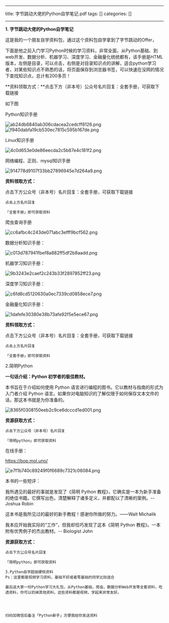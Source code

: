 
--- 
title:  字节跳动大佬的Python自学笔记.pdf 
tags: []
categories: [] 

---
**1. 字节跳动大佬的Python自学笔记**

这是我的一个朋友自学资料包，通过这个资料包自学拿到了字节跳动的Offer，

下面是他之前入门学习Python时候的学习资料，非常全面，从Python基础、到web开发、数据分析、机器学习、深度学习、金融量化统统都有，该手册是HTML版本，左侧是目录，可以点击，右侧是对目录知识点的讲解，适合python学习者，对某些知识点不熟悉的话，将页面保存到浏览器书签，可以快速在没网的情况下查找知识点，总计有200多页！

**资料领取方式：**点击下方（非本号）公众号名片回复：全套手册，可获取下载链接

如下图

Python知识手册

<img src="https://img-blog.csdnimg.cn/img_convert/ab24db6840ab306cdacea2cedcff8126.png" alt="ab24db6840ab306cdacea2cedcff8126.png">

<img src="https://img-blog.csdnimg.cn/img_convert/f940dabfa19cb530ec7815c595b167de.png" alt="f940dabfa19cb530ec7815c595b167de.png">

Linux知识手册

<img src="https://img-blog.csdnimg.cn/img_convert/4c0d653e0de86eecda2c5b87e4c181f2.png" alt="4c0d653e0de86eecda2c5b87e4c181f2.png">

网络编程、正则、mysql知识手册

<img src="https://img-blog.csdnimg.cn/img_convert/914778d9107f33bb27896945e7d264a9.png" alt="914778d9107f33bb27896945e7d264a9.png">

**资料领取方式：**

点击下方公众号（非本号）名片回复：全套手册，可获取下载链接

```
点击上方名片回复

「全套手册」即可获取资料
```

爬虫查询手册

<img src="https://img-blog.csdnimg.cn/img_convert/cc6afbc4c243de071abc3efff9bcf562.png" alt="cc6afbc4c243de071abc3efff9bcf562.png">

数据分析知识手册：

<img src="https://img-blog.csdnimg.cn/img_convert/c013d787941fbef8a882ff5df2b8aadd.png" alt="c013d787941fbef8a882ff5df2b8aadd.png">

机器学习知识手册：

<img src="https://img-blog.csdnimg.cn/img_convert/9b3243e2caef2c243b33f2897852ff23.png" alt="9b3243e2caef2c243b33f2897852ff23.png">

深度学习知识手册：

<img src="https://img-blog.csdnimg.cn/img_convert/c6fd8cd5120630a0ec7339cd0858ece7.png" alt="c6fd8cd5120630a0ec7339cd0858ece7.png">

金融量化知识手册：

<img src="https://img-blog.csdnimg.cn/img_convert/1dafefe30380e38b73afe92f5e5ece67.png" alt="1dafefe30380e38b73afe92f5e5ece67.png">

**资料领取方式：**

点击下方公众号（非本号）名片回复：全套手册，可获取下载链接

```
点击上方名片回复

「全套手册」即可获取资料
```

2.简明Python

**一句话介绍：Python 初学者的极佳教材。**

本书旨在于介绍如何使用 Python 语言进行编程的图书。它以教材与指南的形式为入门者介绍 Python 语言。如果你对电脑知识的了解仅限于如何保存文本文件的话，那这本书就是为你准备的。

<img src="https://img-blog.csdnimg.cn/img_convert/8365f0308150eeb2c9ce6dcccd1ed001.png" alt="8365f0308150eeb2c9ce6dcccd1ed001.png">

**资源获取方式：**

```
点击下方公众号（非本号）名片回复

「简明python」即可获取资料
```

在线手册：

https://bop.mol.uno/

<img src="https://img-blog.csdnimg.cn/img_convert/e7f1b740c89249f0f6689c7321c06084.png" alt="e7f1b740c89249f0f6689c7321c06084.png">

本书的一些短评：

我所遇见的最好的事就是发现了《简明 Python 教程》，它确实是一本为新手准备的绝佳书籍。它撰写出色，清楚解释了诸多定义，并都配以了清晰的案例。-- Joshua Robin

这本书是我所见过的最好的新手教程！感谢你所做的努力。——Walt Michalik

我本应开始我实际的“工作”，但我却恰巧发现了这本《简明 Python 教程》。一本附有优秀例子的杰出教材。-- Biologist John

**资源获取方式：**

```
点击下方公众号名片回复

「简明python」即可获取资料
```

```
3.Python自学超级硬核资料
Ps：这里都是视频学习资料，基础不好或者零基础的同学比较适合

最后送大家一份Python学习大礼包，从Python基础，爬虫，数据分析Web开发等全套资料，吃透资料，你可以扔掉其他资料，这些资料都是视频，学起来非常友好。




扫码加微信后备注「Python新手」方便我给你发送资料
```

